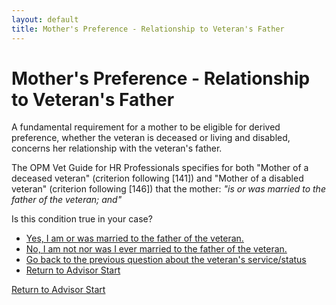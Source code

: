 ```yaml
---
layout: default
title: Mother's Preference - Relationship to Veteran's Father
---
```


# Mother's Preference - Relationship to Veteran's Father

A fundamental requirement for a mother to be eligible for derived preference, whether the veteran is deceased or living and disabled, concerns her relationship with the veteran's father.

The OPM Vet Guide for HR Professionals specifies for both "Mother of a deceased veteran" (criterion following [141]) and "Mother of a disabled veteran" (criterion following [146]) that the mother:
*"is or was married to the father of the veteran; and"*

Is this condition true in your case?

*   [Yes, I am or was married to the father of the veteran.](./derived_mother_common_currentmarital.md)
*   [No, I am not nor was I ever married to the father of the veteran.](./ineligible_derived_mother_notmarriedtofather.md)
*   [Go back to the previous question about the veteran's service/status](./derived_mother_vetstatus.md)
*   [Return to Advisor Start](./advisor/start.md)

[Return to Advisor Start](./start.md)
